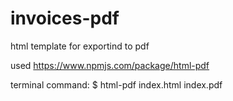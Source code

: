 # invoices-pdf
html template for exportind to pdf

used https://www.npmjs.com/package/html-pdf

terminal command: $ html-pdf index.html index.pdf